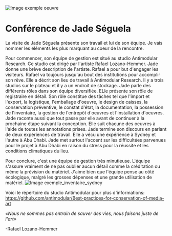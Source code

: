 ![Image exemple oeuvre](Medias/exemple_oeuvre.jpg)
# Conférence de Jade Séguela #
La visite de Jade Séguela présente son travail et lui de son équipe. Je vais nommer les éléments les plus marquant au coeur de la rencontre.

Pour commencer, son équipe de gestion est situé au studio Antimodular Research. Ce studio est dirigé par l'artiste Rafael Lozano-Hemmer. Jade donne une brève description de l'artiste. Rafael a pour but d'engager les visiteurs. Rafael va toujours jusqu'au bout des institutions pour accomplir son rêve. Elle a décrit son lieu de travail à Antimodular Research. Il y a trois studios sur le plateau et il y a un endroit de stockage. Jade parle des différents rôles dans son équipe diversifiée. ELle présente son rôle de registraire en détail. Son rôle constitue des tâches tel que l'import et l'export, la logistique, l'emballage d'oeuvre, le design de caisses, la conservation préventive, le constat d'état, la documentation, la possession de l'inventaire, la gestion de l'entrepôt d'oeuvres et l'installation d'oeuvres. Jade raconte aussi que tout passe par elle avant de continuer à la prochaine étape suivant la conception. Elle suit chacune des oeuvres à l'aide de toutes les annotations prises. Jade termine son discours en parlant de deux expériences de travail. Elle a vécu une expérience à Sydney et l'autre à Abu Dhabi. Jade met surtout l'accent sur les difficultées parvenues pour le projet à Abu Dhabi en raison du stress pour la réussite et les conditions climatiques du lieu.

Pour conclure, c'est une équipe de gestion très minutieuse. L'équipe s'assure vraiment de ne pas oublier aucun détail comme la créditation ou même la prévision du matériel. J'aime bien que l'équipe pense au côté écologique, malgré les grosses dépenses et une grande utilisation de matériel.
![Image exemple_inventaire_sydney](Medias/exemple_inventaire_sydney.jpg)

Voici le répertoire du studio Antimodular pour plus d'informations: https://github.com/antimodular/Best-practices-for-conservation-of-media-art

_«Nous ne sommes pas entrain de sauver des vies, nous faisons juste de l'art»_ 

-Rafael Lozano-Hemmer

